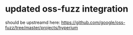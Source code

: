 # updated oss-fuzz integration

should be upstreamd here: https://github.com/google/oss-fuzz/tree/master/projects/hyperium
